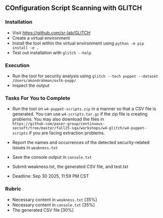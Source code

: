 ## COnfiguration Script Scanning with GLITCH 

### Installation 

- Visit https://github.com/sr-lab/GLITCH
- Create a virtual environment 
- Install the tool within the virtual environment using `python -m pip install -e .`
- Test out installation with `glitch --help`

### Execution 
- Run the tool for security analysis using `glitch --tech puppet --dataset   /Users/akondrahman/ostk-pupp/ `
- Inspect the output

### Tasks For You to Complete 

- Run the tool on `w4-puppet-scripts.zip` in a manner so that a CSV file is generated.  You can use `w4-scripts.tar.gz` if the zip file is creating problems. You may also download the files in `https://github.com/paser-group/continuous-secsoft/tree/master/fall25-sqa/workshops/w4-glitch/w4-puppet-scripts` if you are facing extraction problems.  
- Report the names and occurrences of the detected security-related issues in `weakness.txt` 
- Save the console output in `console.txt`
- Submit weakness.txt, the generated CSV file, and test.txt


- Deadline: Sep 30 2025, 11:59 PM CST 


### Rubric 

- Necessary content in `weakness.txt` [35%]
- Necessary content in `console.txt` [35%]
- The generated CSV file [30%]

 